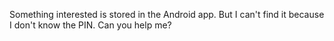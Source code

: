 Something interested is stored in the Android app. But I can't find it because I don't know the PIN. Can you help me?